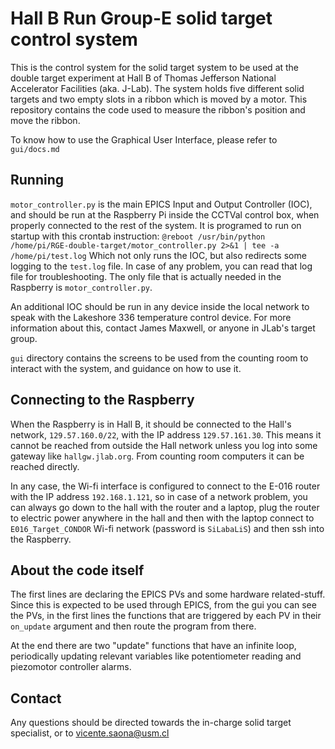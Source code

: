 # Hall B Run Group-E solid target control system

This is the control system for the solid target system to be used at the double target experiment at Hall B of Thomas Jefferson National Accelerator Facilities (aka. J-Lab). The system holds five different solid targets and two empty slots in a ribbon which is moved by a motor. This repository contains the code used to measure the ribbon's position and move the ribbon.

To know how to use the Graphical User Interface, please refer to `gui/docs.md`

## Running

`motor_controller.py` is the main EPICS Input and Output Controller (IOC), and should be run at the Raspberry Pi inside the CCTVal control box, when properly connected to the rest of the system. It is programed to run on startup with this crontab instruction:
```@reboot /usr/bin/python /home/pi/RGE-double-target/motor_controller.py 2>&1 | tee -a /home/pi/test.log```
Which not only runs the IOC, but also redirects some logging to the `test.log` file. In case of any problem, you can read that log file for troubleshooting.
The only file that is actually needed in the Raspberry is `motor_controller.py`.

An additional IOC should be run in any device inside the local network to speak with the Lakeshore 336 temperature control device. For more information about this, contact James Maxwell, or anyone in JLab's target group.

`gui` directory contains the screens to be used from the counting room to interact with the system, and guidance on how to use it.

## Connecting to the Raspberry

When the Raspberry is in Hall B, it should be connected to the Hall's network, `129.57.160.0/22`, with the IP address `129.57.161.30`. This means it cannot be reached from outside the Hall network unless you log into some gateway like ``hallgw.jlab.org``. From counting room computers it can be reached directly.

In any case, the Wi-fi interface is configured to connect to the E-016 router with the IP address `192.168.1.121`, so in case of a network problem, you can always go down to the hall with the router and a laptop, plug the router to electric power anywhere in the hall and then with the laptop connect to ``E016_Target_CONDOR`` Wi-fi network (password is ``SiLabaLiS``) and then ssh into the Raspberry.

## About the code itself

The first lines are declaring the EPICS PVs and some hardware related-stuff. Since this is expected to be used through EPICS, from the gui you can see the PVs, in the first lines the functions that are triggered by each PV in their `on_update` argument and then route the program from there.

At the end there are two "update" functions that have an infinite loop, periodically updating relevant variables like potentiometer reading and piezomotor controller alarms.

## Contact

Any questions should be directed towards the in-charge solid target specialist, or to vicente.saona@usm.cl
